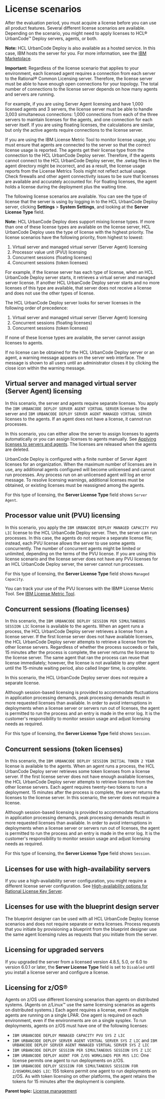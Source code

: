 # License scenarios

After the evaluation period, you must acquire a license before you can use all product features. Several different license scenarios are available. Depending on the scenario, you might need to apply licenses to HCL® UrbanCode™ Deploy servers, agents, or both.

**Note:** HCL UrbanCode Deploy is also available as a hosted service. In this case, IBM hosts the server for you. For more information, see the [IBM Marketplace](https://www.ibm.com/us-en/marketplace/application-release-automation).

**Important:** Regardless of the license scenario that applies to your environment, each licensed agent requires a connection from each server to the Rational® Common Licensing server. Therefore, the license server must be able to have enough open connections for your topology. The total number of connections to the license server depends on how many agents and servers are running.

For example, if you are using Server Agent licensing and have 1,000 licensed agents and 3 servers, the license server must be able to handle 3,003 simultaneous connections: 1,000 connections from each of the three servers to maintain licenses for the agents, and one connection for each server itself. If you are using floating licenses, the calculations are similar, but only the active agents require connections to the license server.

If you are using the IBM License Metric Tool to monitor license usage, you must ensure that agents are connected to the server so that the correct license usage is reported. The agents get their license type from the connection to the HCL UrbanCode Deploy server. Therefore, if the agents cannot connect to the HCL UrbanCode Deploy server, the .swtag files in the agent directory might be incorrect, and as a result, the license usage reports from the License Metrics Tools might not reflect actual usage. Check firewalls and other agent connectivity issues to be sure that licenses are available and accurately accounted for. For floating licenses, the agent holds a license during the deployment plus the waiting time.

The following license scenarios are available. You can see the type of license that the server is using by logging in to the HCL UrbanCode Deploy server, clicking **Settings** \> **System Settings**, and looking at the **Server License Type** field.

**Note:** HCL UrbanCode Deploy does support mixing license types. If more than one of these license types are available on the license server, HCL UrbanCode Deploy uses the type of license with the highest priority. The license scenarios have the following priority, from highest to lowest:

1.  Virtual server and managed virtual server \(Server Agent\) licensing
2.  Processor value unit \(PVU\) licensing
3.  Concurrent sessions \(floating licenses\)
4.  Concurrent sessions \(token licenses\)

For example, if the license server has each type of license, when an HCL UrbanCode Deploy server starts, it retrieves a virtual server and managed server license. If another HCL UrbanCode Deploy server starts and no more licenses of this type are available, that server does not receive a license and does not use the other types of license.

The HCL UrbanCode Deploy server looks for server licenses in the following order of precedence:

1.  Virtual server and managed virtual server \(Server Agent\) licensing
2.  Concurrent sessions \(floating licenses\)
3.  Concurrent sessions \(token licenses\)

If none of these license types are available, the server cannot assign licenses to agents.

If no license can be obtained for the HCL UrbanCode Deploy server or an agent, a warning message appears on the server web interface. The message is shown to all users until an administrator closes it by clicking the close icon within the warning message.

## Virtual server and managed virtual server \(Server Agent\) licensing

In this scenario, the server and agents require separate licenses. You apply the `IBM URBANCODE DEPLOY SERVER AGENT VIRTUAL SERVER` license to the server and `IBM URBANCODE DEPLOY SERVER AGENT MANAGED VIRTUAL SERVER` licenses to the agents. If an agent does not have a license, it cannot run processes.

In this scenario, you can either allow the server to assign licenses to agents automatically or you can assign licenses to agents manually. See [Applying licenses to servers and agents](license_apply.md). The licenses are released when the agents are deleted.

UrbanCode Deploy is configured with a finite number of Server Agent licenses for an organization. When the maximum number of licenses are in use, any additional agents configured will become unlicensed and cannot run processes. Any process run on an unlicensed agent will log an error message. To resolve licensing warnings, additional licenses must be obtained, or existing licenses must be reassigned among the agents.

For this type of licensing, the **Server License Type** field shows `Server Agent`.

## Processor value unit \(PVU\) licensing

In this scenario, you apply the `IBM URBANCODE DEPLOY MANAGED CAPACITY PVU LIC` license to the HCL UrbanCode Deploy server. Then, the server can run processes. In this case, the agents do not require a separate license file; instead, each PVU license allows the server to use some agents concurrently. The number of concurrent agents might be limited or unlimited, depending on the terms of the PVU license. If you are using this license scenario and the license server does not have any PVU licenses for an HCL UrbanCode Deploy server, the server cannot run processes.

For this type of licensing, the **Server License Type** field shows `Managed Capacity`.

You can track your use of the PVU licenses with the IBM® License Metric Tool. See [IBM License Metric Tool](http://www-01.ibm.com/support/knowledgecenter/SS8JFY_7.5.0/com.ibm.lmt75.doc/ic-homepage_lmt.html).

## Concurrent sessions \(floating licenses\)

In this scenario, the `IBM URBANCODE DEPLOY SESSION PER SIMULTANEOUS SESSION LIC` license is available to the agents. When an agent runs a process, the HCL UrbanCode Deploy server retrieves a license from a license server. If the first license server does not have available licenses, the HCL UrbanCode Deploy server attempts to retrieve a license from the other license servers. Regardless of whether the process succeeds or fails, 15 minutes after the process is complete, the server returns the license to the license server. The same agent that ran the process can reuse that license immediately; however, the license is not available to any other agent until the 15-minute waiting period, also called linger time, is complete.

In this scenario, the HCL UrbanCode Deploy server does not require a separate license.

Although session-based licensing is provided to accommodate fluctuations in application processing demands, peak processing demands result in more requested licenses than available. In order to avoid interruptions in deployments when a license server or servers run out of licenses, the agent is permitted to run the process and an entry is made in the error log. It is the customer's responsibility to monitor session usage and adjust licensing needs as required.

For this type of licensing, the **Server License Type** field shows `Session`.

## Concurrent sessions \(token licenses\)

In this scenario, the `IBM URBANCODE DEPLOY SESSION INITIAL TOKEN 2 YEAR` license is available to the agents. When an agent runs a process, the HCL UrbanCode Deploy server retrieves some token licenses from a license server. If the first license server does not have enough available licenses, the HCL UrbanCode Deploy server attempts to retrieve licenses from the other license servers. Each agent requires twenty-two tokens to run a deployment. 15 minutes after the process is complete, the server returns the licenses to the license server. In this scenario, the server does not require a license.

Although session-based licensing is provided to accommodate fluctuations in application processing demands, peak processing demands result in more requested licenses than available. In order to avoid interruptions in deployments when a license server or servers run out of licenses, the agent is permitted to run the process and an entry is made in the error log. It is the customer's responsibility to monitor session usage and adjust licensing needs as required.

For this type of licensing, the **Server License Type** field shows `Session`.

## Licenses for use with high-availability servers

If you use a high-availability server configuration, you might require a different license server configuration. See [High-availability options for Rational License Key Server](http://www-01.ibm.com/support/docview.wss?uid=swg27036356).

## Licenses for use with the blueprint design server

The blueprint designer can be used with all HCL UrbanCode Deploy license scenarios and does not require separate or extra licenses. Process requests that you initiate by provisioning a blueprint from the blueprint designer use the same agent licensing rules as requests that you initiate from the server.

## Licensing for upgraded servers

If you upgraded the server from a licensed version 4.8.5, 5.0, or 6.0 to version 6.0.1 or later, the **Server License Type** field is set to `Disabled` until you install a license server and configure a license.

## Licensing for z/OS®

Agents on z/OS use different licensing scenarios than agents on distributed systems. \(Agents on z/Linux™ use the same licensing scenarios as agents on distributed systems.\) Each agent requires a license, even if multiple agents are running on a single LPAR. One agent is required on each environment, even if the environments are on a single sysplex. To run deployments, agents on z/OS must have one of the following licenses:

-   `IBM URBANCODE DEPLOY MANAGED CAPACITY PVU SYS Z LIC`
-   `IBM URBANCODE DEPLOY SERVER AGENT VIRTUAL SERVER SYS Z LIC` and `IBM URBANCODE DEPLOY SERVER AGENT MANAGED VIRTUAL SERVER SYS Z LIC`
-   `IBM URBANCODE DEPLOY SESSION PER SIMULTANEOUS SESSION SYS Z LIC`
-   `IBM URBANCODE DEPLOY AGENT FOR Z/OS WORKLOADS PER MVS LIC`: One license permits one agent to run deployments on z/OS.
-   `IBM URBANCODE DEPLOY SESSION FOR SIMULTANEOUS SESSION FOR Z/OSWORKLOADS LIC`: 155 tokens permit one agent to run deployments on z/OS. As with token licensing on other platforms, the agent retains the tokens for 15 minutes after the deployment is complete.

**Parent topic:** [License management](../../com.udeploy.doc/topics/licenseManage.md)

